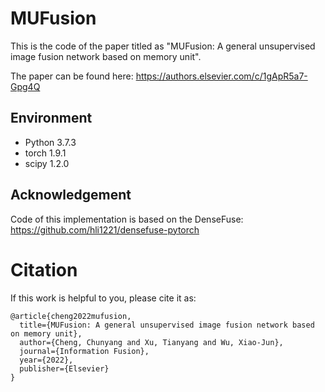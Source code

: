 # MUFusion
This is the code of the paper titled as "MUFusion: A general unsupervised image fusion network based on memory unit".

The paper can be found here: https://authors.elsevier.com/c/1gApR5a7-Gpg4Q

## Environment
- Python 3.7.3
- torch 1.9.1
- scipy 1.2.0

## Acknowledgement
Code of this implementation is based on the DenseFuse: https://github.com/hli1221/densefuse-pytorch

# Citation
If this work is helpful to you, please cite it as:
```
@article{cheng2022mufusion,
  title={MUFusion: A general unsupervised image fusion network based on memory unit},
  author={Cheng, Chunyang and Xu, Tianyang and Wu, Xiao-Jun},
  journal={Information Fusion},
  year={2022},
  publisher={Elsevier}
}
```
